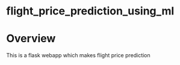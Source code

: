 # flight_price_prediction_using_ml
# Overview
This is a flask webapp which makes flight price prediction
